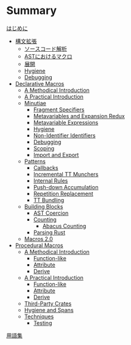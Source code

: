 # Summary

[はじめに](./introduction.md)

- [構文拡張](./syntax-extensions.md)
    - [ソースコード解析](./syntax-extensions/source-analysis.md)
    - [ASTにおけるマクロ](./syntax-extensions/ast.md)
    - [展開](./syntax-extensions/expansion.md)
    - [Hygiene](./syntax-extensions/hygiene.md)
    - [Debugging](./syntax-extensions/debugging.md)
- [Declarative Macros](./decl-macros.md)
    - [A Methodical Introduction](./decl-macros/macros-methodical.md)
    - [A Practical Introduction](./decl-macros/macros-practical.md)
    - [Minutiae](./decl-macros/minutiae.md)
        - [Fragment Specifiers](./decl-macros/minutiae/fragment-specifiers.md)
        - [Metavariables and Expansion Redux](./decl-macros/minutiae/metavar-and-expansion.md)
        - [Metavariable Expressions](./decl-macros/minutiae/metavar-expr.md)
        - [Hygiene](./decl-macros/minutiae/hygiene.md)
        - [Non-Identifier Identifiers](./decl-macros/minutiae/identifiers.md)
        - [Debugging](./decl-macros/minutiae/debugging.md)
        - [Scoping](./decl-macros/minutiae/scoping.md)
        - [Import and Export](./decl-macros/minutiae/import-export.md)
    - [Patterns](./decl-macros/patterns.md)
        - [Callbacks](./decl-macros/patterns/callbacks.md)
        - [Incremental TT Munchers](./decl-macros/patterns/tt-muncher.md)
        - [Internal Rules](./decl-macros/patterns/internal-rules.md)
        - [Push-down Accumulation](./decl-macros/patterns/push-down-acc.md)
        - [Repetition Replacement](./decl-macros/patterns/repetition-replacement.md)
        - [TT Bundling](./decl-macros/patterns/tt-bundling.md)
    - [Building Blocks](./decl-macros/building-blocks.md)
        - [AST Coercion](./decl-macros/building-blocks/ast-coercion.md)
        - [Counting](./decl-macros/building-blocks/counting.md)
            - [Abacus Counting](./decl-macros/building-blocks/abacus-counting.md)
        - [Parsing Rust](./decl-macros/building-blocks/parsing.md)
    - [Macros 2.0](./decl-macros/macros2.md)
 - [Procedural Macros](./proc-macros.md)
    - [A Methodical Introduction](./proc-macros/methodical.md)
        - [Function-like](./proc-macros/methodical/function-like.md)
        - [Attribute](./proc-macros/methodical/attr.md)
        - [Derive](./proc-macros/methodical/derive.md)
    - [A Practical Introduction]()<!-- ./proc-macros/practical.md -->
        - [Function-like]()<!-- ./proc-macros/practical/function-like.md -->
        - [Attribute]()<!-- ./proc-macros/practical/attr.md -->
        - [Derive]()<!-- ./proc-macros/practical/derive.md -->
    - [Third-Party Crates](./proc-macros/third-party-crates.md)
    - [Hygiene and Spans](./proc-macros/hygiene.md)
    - [Techniques]()<!-- ./proc-macros/techniques.md -->
        - [Testing]()<!-- ./proc-macros/techniques/testing.md -->

 [用語集](./glossary.md)
